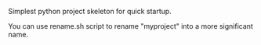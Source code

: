 Simplest python project skeleton for quick startup.

You can use rename.sh script to rename "myproject" into a more significant name.